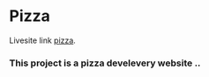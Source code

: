 # Pizza

Livesite link [pizza](https://pizza-bd666.web.app/).

### This project is a pizza develevery website .. 





